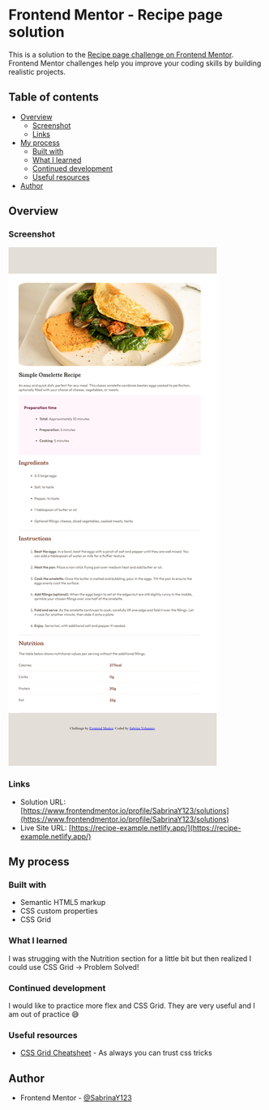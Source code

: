 # Frontend Mentor - Recipe page solution

This is a solution to the [Recipe page challenge on Frontend Mentor](https://www.frontendmentor.io/challenges/recipe-page-KiTsR8QQKm). Frontend Mentor challenges help you improve your coding skills by building realistic projects. 

## Table of contents

- [Overview](#overview)
  - [Screenshot](#screenshot)
  - [Links](#links)
- [My process](#my-process)
  - [Built with](#built-with)
  - [What I learned](#what-i-learned)
  - [Continued development](#continued-development)
  - [Useful resources](#useful-resources)
- [Author](#author)

## Overview

### Screenshot

![](./Recipe-Screenshot.png)

### Links

- Solution URL: [https://www.frontendmentor.io/profile/SabrinaY123/solutions](https://www.frontendmentor.io/profile/SabrinaY123/solutions)
- Live Site URL: [https://recipe-example.netlify.app/](https://recipe-example.netlify.app/)

## My process

### Built with

- Semantic HTML5 markup
- CSS custom properties
- CSS Grid

### What I learned

I was strugging with the Nutrition section for a little bit but then realized I could use CSS Grid -> Problem Solved!

### Continued development

I would like to practice more flex and CSS Grid. They are very useful and I am out of practice 😅

### Useful resources

- [CSS Grid Cheatsheet](https://css-tricks.com/snippets/css/complete-guide-grid/#aa-css-grid-basics) - As always you can trust css tricks 

## Author

- Frontend Mentor - [@SabrinaY123](https://www.frontendmentor.io/profile/SabrinaY123)

